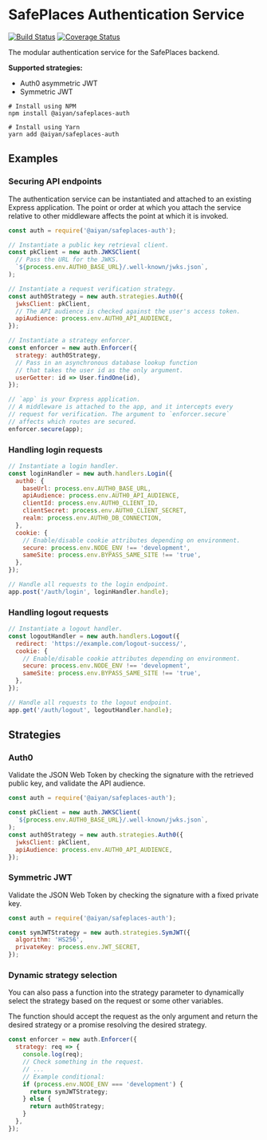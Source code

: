 # SafePlaces Authentication Service

[![Build Status](https://travis-ci.com/aiyan/safeplaces-auth.svg?branch=master)](https://travis-ci.com/aiyan/safeplaces-auth)
[![Coverage Status](https://coveralls.io/repos/github/aiyan/safeplaces-auth/badge.svg?branch=master)](https://coveralls.io/github/aiyan/safeplaces-auth?branch=master)

The modular authentication service for the SafePlaces backend.

**Supported strategies:**
- Auth0 asymmetric JWT
- Symmetric JWT

```shell script
# Install using NPM
npm install @aiyan/safeplaces-auth

# Install using Yarn
yarn add @aiyan/safeplaces-auth
```

## Examples

### Securing API endpoints

The authentication service can be instantiated and attached to an
existing Express application. The point or order at which you attach
the service relative to other middleware affects the point at which
it is invoked.

```javascript
const auth = require('@aiyan/safeplaces-auth');

// Instantiate a public key retrieval client.
const pkClient = new auth.JWKSClient(
  // Pass the URL for the JWKS.
  `${process.env.AUTH0_BASE_URL}/.well-known/jwks.json`,
);

// Instantiate a request verification strategy.
const auth0Strategy = new auth.strategies.Auth0({
  jwksClient: pkClient,
  // The API audience is checked against the user's access token.
  apiAudience: process.env.AUTH0_API_AUDIENCE,
});

// Instantiate a strategy enforcer.
const enforcer = new auth.Enforcer({
  strategy: auth0Strategy,
  // Pass in an asynchronous database lookup function
  // that takes the user id as the only argument.
  userGetter: id => User.findOne(id),
});

// `app` is your Express application.
// A middleware is attached to the app, and it intercepts every
// request for verification. The argument to `enforcer.secure`
// affects which routes are secured.
enforcer.secure(app);
```

### Handling login requests

```javascript
// Instantiate a login handler.
const loginHandler = new auth.handlers.Login({
  auth0: {
    baseUrl: process.env.AUTH0_BASE_URL,
    apiAudience: process.env.AUTH0_API_AUDIENCE,
    clientId: process.env.AUTH0_CLIENT_ID,
    clientSecret: process.env.AUTH0_CLIENT_SECRET,
    realm: process.env.AUTH0_DB_CONNECTION,
  },
  cookie: {
    // Enable/disable cookie attributes depending on environment.
    secure: process.env.NODE_ENV !== 'development',
    sameSite: process.env.BYPASS_SAME_SITE !== 'true',
  },
});

// Handle all requests to the login endpoint.
app.post('/auth/login', loginHandler.handle);
```

### Handling logout requests

```javascript
// Instantiate a logout handler.
const logoutHandler = new auth.handlers.Logout({
  redirect: 'https://example.com/logout-success/',
  cookie: {
    // Enable/disable cookie attributes depending on environment.
    secure: process.env.NODE_ENV !== 'development',
    sameSite: process.env.BYPASS_SAME_SITE !== 'true',
  },
});

// Handle all requests to the logout endpoint.
app.get('/auth/logout', logoutHandler.handle);
```

## Strategies

### Auth0

Validate the JSON Web Token by checking the signature with
the retrieved public key, and validate the API audience.

```javascript
const auth = require('@aiyan/safeplaces-auth');

const pkClient = new auth.JWKSClient(
  `${process.env.AUTH0_BASE_URL}/.well-known/jwks.json`,
);
const auth0Strategy = new auth.strategies.Auth0({
  jwksClient: pkClient,
  apiAudience: process.env.AUTH0_API_AUDIENCE,
});
```

### Symmetric JWT

Validate the JSON Web Token by checking the signature with
a fixed private key.

```javascript
const auth = require('@aiyan/safeplaces-auth');

const symJWTStrategy = new auth.strategies.SymJWT({
  algorithm: 'HS256',
  privateKey: process.env.JWT_SECRET,
});
```

### Dynamic strategy selection

You can also pass a function into the strategy parameter
to dynamically select the strategy based on the request
or some other variables.

The function should accept the request as the only argument
and return the desired strategy or a promise resolving the
desired strategy.

```javascript
const enforcer = new auth.Enforcer({
  strategy: req => {
    console.log(req);
    // Check something in the request.
    // ...
    // Example conditional:
    if (process.env.NODE_ENV === 'development') {
      return symJWTStrategy;
    } else {
      return auth0Strategy;
    }
  },
});
```
